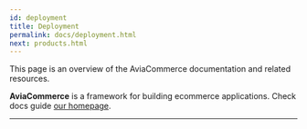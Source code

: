 ```yaml
---
id: deployment
title: Deployment
permalink: docs/deployment.html
next: products.html
---
```


This page is an overview of the AviaCommerce documentation and related resources.

**AviaCommerce** is a framework for building ecommerce applications. Check docs guide [our homepage](/docs/).

---

